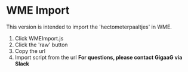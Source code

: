 # WME Import
This version is intended to import the 'hectometerpaaltjes' in WME. <br>
1. Click WMEImport.js
2. Click the 'raw' button
3. Copy the url
4. Import script from the url
<b> For questions, please contact GigaaG via Slack </b>
